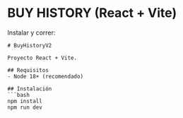 
# BUY HISTORY (React + Vite)
Instalar y correr:
```
# BuyHistoryV2

Proyecto React + Vite.

## Requisitos
- Node 18+ (recomendado)

## Instalación
```bash
npm install
npm run dev
```
